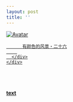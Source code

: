 ```yaml
---
layout: post
title: ''
---
```


<p class="imglist">

<div class="image-container">
  <a href="https://pic.imgdb.cn/item/5ee898962cb53f50febdd59c.jpg"  data-fancybox="images">
    <img src="https://pic.imgdb.cn/item/5ee89a052cb53f50febf4739.jpg" alt="Avatar" class="image" />
    <div class="overlay">
      <div class="text">
        
          有颜色的风景・二十六
        
      </div>
    </div>
  </a>
</div>









<a href="https://pic.imgdb.cn/item/5ee898962cb53f50febdd5a0.jpg" data-fancybox="images"><img src="" /></a>
<a href="https://pic.imgdb.cn/item/5ee898962cb53f50febdd5a5.jpg" data-fancybox="images"><img src="" /></a>
<a href="https://pic.imgdb.cn/item/5ee898962cb53f50febdd5ac.jpg" data-fancybox="images"><img src="" /></a>
<a href="https://pic.imgdb.cn/item/5ee898962cb53f50febdd5b6.jpg" data-fancybox="images"><img src="" /></a>
<a href="https://pic.imgdb.cn/item/5ee898962cb53f50febdd5bd.jpg" data-fancybox="images"><img src="" /></a>
<a href="https://pic.imgdb.cn/item/5ee898962cb53f50febdd5c2.jpg" data-fancybox="images"><img src="" /></a>
<a href="https://pic.imgdb.cn/item/5ee898962cb53f50febdd5ca.jpg" data-fancybox="images"><img src="" /></a>
<a href="https://pic.imgdb.cn/item/5ee898962cb53f50febdd5d0.jpg" data-fancybox="images"><img src="" /></a>
<a href="https://pic.imgdb.cn/item/5ee898962cb53f50febdd5d6.jpg" data-fancybox="images"><img src="" /></a>
<a href="https://pic.imgdb.cn/item/5ee898962cb53f50febdd5d8.jpg" data-fancybox="images"><img src="" /></a>
<a href="https://pic.imgdb.cn/item/5ee898962cb53f50febdd5dd.jpg" data-fancybox="images"><img src="" /></a>
<a href="https://pic.imgdb.cn/item/5ee898962cb53f50febdd5e1.jpg" data-fancybox="images"><img src="" /></a>
<a href="https://pic.imgdb.cn/item/5ee898962cb53f50febdd5e6.jpg" data-fancybox="images"><img src="" /></a>
<a href="https://pic.imgdb.cn/item/5ee898962cb53f50febdd5eb.jpg" data-fancybox="images"><img src="" /></a>
<a href="https://pic.imgdb.cn/item/5ee898962cb53f50febdd5f0.jpg" data-fancybox="images"><img src="" /></a>
<a href="https://pic.imgdb.cn/item/5ee898962cb53f50febdd5f6.jpg" data-fancybox="images"><img src="" /></a>
<a href="https://pic.imgdb.cn/item/5ee898962cb53f50febdd5f8.jpg" data-fancybox="images"><img src="" /></a>
<a href="https://pic.imgdb.cn/item/5ee898962cb53f50febdd5fd.jpg" data-fancybox="images"><img src="" /></a>
<a href="https://pic.imgdb.cn/item/5ee898962cb53f50febdd601.jpg" data-fancybox="images"><img src="" /></a>
<a href="https://pic.imgdb.cn/item/5ee898962cb53f50febdd603.jpg" data-fancybox="images"><img src="" /></a>
<a href="https://pic.imgdb.cn/item/5ee898962cb53f50febdd60b.jpg" data-fancybox="images"><img src="" /></a>
<a href="https://pic.imgdb.cn/item/5ee898962cb53f50febdd60e.jpg" data-fancybox="images"><img src="" /></a>
<a href="https://pic.imgdb.cn/item/5ee898962cb53f50febdd614.jpg" data-fancybox="images"><img src="" /></a>
<a href="https://pic.imgdb.cn/item/5ee898962cb53f50febdd617.jpg" data-fancybox="images"><img src="" /></a>
<a href="https://pic.imgdb.cn/item/5ee898962cb53f50febdd61c.jpg" data-fancybox="images"><img src="" /></a>
<a href="https://pic.imgdb.cn/item/5ee898962cb53f50febdd622.jpg" data-fancybox="images"><img src="" /></a>
<a href="https://pic.imgdb.cn/item/5ee898962cb53f50febdd62a.jpg" data-fancybox="images"><img src="" /></a>
<a href="https://pic.imgdb.cn/item/5ee898962cb53f50febdd62d.jpg" data-fancybox="images"><img src="" /></a>
<a href="https://pic.imgdb.cn/item/5ee898962cb53f50febdd634.jpg" data-fancybox="images"><img src="" /></a>
<a href="https://pic.imgdb.cn/item/5ee898ce2cb53f50febe0559.jpg" data-fancybox="images"><img src="" /></a>
<a href="https://pic.imgdb.cn/item/5ee898ce2cb53f50febe055b.jpg" data-fancybox="images"><img src="" /></a>
<a href="https://pic.imgdb.cn/item/5ee898ce2cb53f50febe055d.jpg" data-fancybox="images"><img src="" /></a>
<a href="https://pic.imgdb.cn/item/5ee898ce2cb53f50febe0560.jpg" data-fancybox="images"><img src="" /></a>
<a href="https://pic.imgdb.cn/item/5ee898ce2cb53f50febe0564.jpg" data-fancybox="images"><img src="" /></a>
<a href="https://pic.imgdb.cn/item/5ee898ce2cb53f50febe0569.jpg" data-fancybox="images"><img src="" /></a>
<a href="https://pic.imgdb.cn/item/5ee898ce2cb53f50febe056d.jpg" data-fancybox="images"><img src="" /></a>
<a href="https://pic.imgdb.cn/item/5ee898ce2cb53f50febe056f.jpg" data-fancybox="images"><img src="" /></a>
<a href="https://pic.imgdb.cn/item/5ee898ce2cb53f50febe0578.jpg" data-fancybox="images"><img src="" /></a>
<a href="https://pic.imgdb.cn/item/5ee898ce2cb53f50febe057b.jpg" data-fancybox="images"><img src="" /></a>
<a href="https://pic.imgdb.cn/item/5ee898ce2cb53f50febe0580.jpg" data-fancybox="images"><img src="" /></a>
<a href="https://pic.imgdb.cn/item/5ee898ce2cb53f50febe0585.jpg" data-fancybox="images"><img src="" /></a>
<a href="https://pic.imgdb.cn/item/5ee898ce2cb53f50febe0588.jpg" data-fancybox="images"><img src="" /></a>
<a href="https://pic.imgdb.cn/item/5ee898ce2cb53f50febe058c.jpg" data-fancybox="images"><img src="" /></a>
<a href="https://pic.imgdb.cn/item/5ee898ce2cb53f50febe0591.jpg" data-fancybox="images"><img src="" /></a>
<a href="https://pic.imgdb.cn/item/5ee898ce2cb53f50febe059a.jpg" data-fancybox="images"><img src="" /></a>
<a href="https://pic.imgdb.cn/item/5ee898ce2cb53f50febe059d.jpg" data-fancybox="images"><img src="" /></a>
<a href="https://pic.imgdb.cn/item/5ee898ce2cb53f50febe05a2.jpg" data-fancybox="images"><img src="" /></a>
<a href="https://pic.imgdb.cn/item/5ee898ce2cb53f50febe05a4.jpg" data-fancybox="images"><img src="" /></a>
<a href="https://pic.imgdb.cn/item/5ee898ce2cb53f50febe05a7.jpg" data-fancybox="images"><img src="" /></a>
<a href="https://pic.imgdb.cn/item/5ee898ce2cb53f50febe05ab.jpg" data-fancybox="images"><img src="" /></a>
<a href="https://pic.imgdb.cn/item/5ee898ce2cb53f50febe05b1.jpg" data-fancybox="images"><img src="" /></a>
<a href="https://pic.imgdb.cn/item/5ee898ce2cb53f50febe05b5.jpg" data-fancybox="images"><img src="" /></a>
<a href="https://pic.imgdb.cn/item/5ee898ce2cb53f50febe05b7.jpg" data-fancybox="images"><img src="" /></a>
<a href="https://pic.imgdb.cn/item/5ee898ce2cb53f50febe05b9.jpg" data-fancybox="images"><img src="" /></a>
<a href="https://pic.imgdb.cn/item/5ee898ce2cb53f50febe05bf.jpg" data-fancybox="images"><img src="" /></a>
<a href="https://pic.imgdb.cn/item/5ee898ce2cb53f50febe05c4.jpg" data-fancybox="images"><img src="" /></a>
<a href="https://pic.imgdb.cn/item/5ee898ce2cb53f50febe05c6.jpg" data-fancybox="images"><img src="" /></a>
<a href="https://pic.imgdb.cn/item/5ee898ce2cb53f50febe05cf.jpg" data-fancybox="images"><img src="" /></a>
<a href="https://pic.imgdb.cn/item/5ee898ce2cb53f50febe05d1.jpg" data-fancybox="images"><img src="" /></a>
<a href="https://pic.imgdb.cn/item/5ee898ff2cb53f50febe35e2.jpg" data-fancybox="images"><img src="" /></a>
<a href="https://pic.imgdb.cn/item/5ee898ff2cb53f50febe35e5.jpg" data-fancybox="images"><img src="" /></a>
<a href="https://pic.imgdb.cn/item/5ee898ff2cb53f50febe35ea.jpg" data-fancybox="images"><img src="" /></a>
<a href="https://pic.imgdb.cn/item/5ee898ff2cb53f50febe35ee.jpg" data-fancybox="images"><img src="" /></a>
<a href="https://pic.imgdb.cn/item/5ee898ff2cb53f50febe35f2.jpg" data-fancybox="images"><img src="" /></a>
<a href="https://pic.imgdb.cn/item/5ee898ff2cb53f50febe35f7.jpg" data-fancybox="images"><img src="" /></a>
<a href="https://pic.imgdb.cn/item/5ee898ff2cb53f50febe35fd.jpg" data-fancybox="images"><img src="" /></a>
<a href="https://pic.imgdb.cn/item/5ee898ff2cb53f50febe3602.jpg" data-fancybox="images"><img src="" /></a>
<a href="https://pic.imgdb.cn/item/5ee898ff2cb53f50febe3606.jpg" data-fancybox="images"><img src="" /></a>
<a href="https://pic.imgdb.cn/item/5ee898ff2cb53f50febe360a.jpg" data-fancybox="images"><img src="" /></a>
<a href="https://pic.imgdb.cn/item/5ee898ff2cb53f50febe360e.jpg" data-fancybox="images"><img src="" /></a>
<a href="https://pic.imgdb.cn/item/5ee898ff2cb53f50febe3613.jpg" data-fancybox="images"><img src="" /></a>
<a href="https://pic.imgdb.cn/item/5ee898ff2cb53f50febe3616.jpg" data-fancybox="images"><img src="" /></a>
<a href="https://pic.imgdb.cn/item/5ee898ff2cb53f50febe3619.jpg" data-fancybox="images"><img src="" /></a>
<a href="https://pic.imgdb.cn/item/5ee898ff2cb53f50febe361d.jpg" data-fancybox="images"><img src="" /></a>
<a href="https://pic.imgdb.cn/item/5ee898ff2cb53f50febe3621.jpg" data-fancybox="images"><img src="" /></a>
<a href="https://pic.imgdb.cn/item/5ee898ff2cb53f50febe3623.jpg" data-fancybox="images"><img src="" /></a>
<a href="https://pic.imgdb.cn/item/5ee898ff2cb53f50febe3626.jpg" data-fancybox="images"><img src="" /></a>
<a href="https://pic.imgdb.cn/item/5ee898ff2cb53f50febe362b.jpg" data-fancybox="images"><img src="" /></a>
<a href="https://pic.imgdb.cn/item/5ee898ff2cb53f50febe362d.jpg" data-fancybox="images"><img src="" /></a>
<a href="https://pic.imgdb.cn/item/5ee898ff2cb53f50febe3632.jpg" data-fancybox="images"><img src="" /></a>
<a href="https://pic.imgdb.cn/item/5ee898ff2cb53f50febe3635.jpg" data-fancybox="images"><img src="" /></a>
<a href="https://pic.imgdb.cn/item/5ee898ff2cb53f50febe3639.jpg" data-fancybox="images"><img src="" /></a>
<a href="https://pic.imgdb.cn/item/5ee898ff2cb53f50febe363c.jpg" data-fancybox="images"><img src="" /></a>
<a href="https://pic.imgdb.cn/item/5ee898ff2cb53f50febe363f.jpg" data-fancybox="images"><img src="" /></a>
<a href="https://pic.imgdb.cn/item/5ee898ff2cb53f50febe3642.jpg" data-fancybox="images"><img src="" /></a>
<a href="https://pic.imgdb.cn/item/5ee898ff2cb53f50febe3647.jpg" data-fancybox="images"><img src="" /></a>
<a href="https://pic.imgdb.cn/item/5ee898ff2cb53f50febe364a.jpg" data-fancybox="images"><img src="" /></a>
<a href="https://pic.imgdb.cn/item/5ee898ff2cb53f50febe364c.jpg" data-fancybox="images"><img src="" /></a>
<a href="https://pic.imgdb.cn/item/5ee898ff2cb53f50febe3656.jpg" data-fancybox="images"><img src="" /></a>
<a href="https://pic.imgdb.cn/item/5ee8993d2cb53f50febe778a.jpg" data-fancybox="images"><img src="" /></a>
<a href="https://pic.imgdb.cn/item/5ee8993d2cb53f50febe778c.jpg" data-fancybox="images"><img src="" /></a>
<a href="https://pic.imgdb.cn/item/5ee8993d2cb53f50febe7790.jpg" data-fancybox="images"><img src="" /></a>
<a href="https://pic.imgdb.cn/item/5ee8993d2cb53f50febe7793.jpg" data-fancybox="images"><img src="" /></a>
<a href="https://pic.imgdb.cn/item/5ee8993d2cb53f50febe7797.jpg" data-fancybox="images"><img src="" /></a>
<a href="https://pic.imgdb.cn/item/5ee8993d2cb53f50febe779a.jpg" data-fancybox="images"><img src="" /></a>
<a href="https://pic.imgdb.cn/item/5ee8993d2cb53f50febe779d.jpg" data-fancybox="images"><img src="" /></a>
<a href="https://pic.imgdb.cn/item/5ee8993d2cb53f50febe77a3.jpg" data-fancybox="images"><img src="" /></a>
<a href="https://pic.imgdb.cn/item/5ee8993d2cb53f50febe77a6.jpg" data-fancybox="images"><img src="" /></a>
<a href="https://pic.imgdb.cn/item/5ee8993d2cb53f50febe77a8.jpg" data-fancybox="images"><img src="" /></a>
<a href="https://pic.imgdb.cn/item/5ee8993d2cb53f50febe77aa.jpg" data-fancybox="images"><img src="" /></a>
<a href="https://pic.imgdb.cn/item/5ee8993d2cb53f50febe77ad.jpg" data-fancybox="images"><img src="" /></a>
<a href="https://pic.imgdb.cn/item/5ee8993d2cb53f50febe77b2.jpg" data-fancybox="images"><img src="" /></a>
<a href="https://pic.imgdb.cn/item/5ee8993d2cb53f50febe77b5.jpg" data-fancybox="images"><img src="" /></a>
<a href="https://pic.imgdb.cn/item/5ee8993d2cb53f50febe77b9.jpg" data-fancybox="images"><img src="" /></a>
<a href="https://pic.imgdb.cn/item/5ee8993d2cb53f50febe77bf.jpg" data-fancybox="images"><img src="" /></a>
<a href="https://pic.imgdb.cn/item/5ee8993d2cb53f50febe77c2.jpg" data-fancybox="images"><img src="" /></a>
<a href="https://pic.imgdb.cn/item/5ee8993d2cb53f50febe77c6.jpg" data-fancybox="images"><img src="" /></a>
<a href="https://pic.imgdb.cn/item/5ee8993d2cb53f50febe77c9.jpg" data-fancybox="images"><img src="" /></a>
<a href="https://pic.imgdb.cn/item/5ee8993d2cb53f50febe77cc.jpg" data-fancybox="images"><img src="" /></a>
<a href="https://pic.imgdb.cn/item/5ee8993d2cb53f50febe77cf.jpg" data-fancybox="images"><img src="" /></a>
<a href="https://pic.imgdb.cn/item/5ee8993d2cb53f50febe77d3.jpg" data-fancybox="images"><img src="" /></a>
<a href="https://pic.imgdb.cn/item/5ee8993d2cb53f50febe77d5.jpg" data-fancybox="images"><img src="" /></a>
<a href="https://pic.imgdb.cn/item/5ee8993d2cb53f50febe77d9.jpg" data-fancybox="images"><img src="" /></a>
<a href="https://pic.imgdb.cn/item/5ee8993d2cb53f50febe77db.jpg" data-fancybox="images"><img src="" /></a>
<a href="https://pic.imgdb.cn/item/5ee8993d2cb53f50febe77de.jpg" data-fancybox="images"><img src="" /></a>
<a href="https://pic.imgdb.cn/item/5ee8993d2cb53f50febe77e3.jpg" data-fancybox="images"><img src="" /></a>
<a href="https://pic.imgdb.cn/item/5ee8993d2cb53f50febe77e9.jpg" data-fancybox="images"><img src="" /></a>
<a href="https://pic.imgdb.cn/item/5ee8993d2cb53f50febe77ef.jpg" data-fancybox="images"><img src="" /></a>
<a href="https://pic.imgdb.cn/item/5ee8993d2cb53f50febe77f1.jpg" data-fancybox="images"><img src="" /></a>
<a href="https://pic.imgdb.cn/item/5ee8996c2cb53f50febea65c.jpg" data-fancybox="images"><img src="" /></a>
<a href="https://pic.imgdb.cn/item/5ee8996c2cb53f50febea662.jpg" data-fancybox="images"><img src="" /></a>
<a href="https://pic.imgdb.cn/item/5ee8996c2cb53f50febea664.jpg" data-fancybox="images"><img src="" /></a>
<a href="https://pic.imgdb.cn/item/5ee8996c2cb53f50febea669.jpg" data-fancybox="images"><img src="" /></a>
<a href="https://pic.imgdb.cn/item/5ee8996c2cb53f50febea66e.jpg" data-fancybox="images"><img src="" /></a>
<a href="https://pic.imgdb.cn/item/5ee8996c2cb53f50febea673.jpg" data-fancybox="images"><img src="" /></a>
<a href="https://pic.imgdb.cn/item/5ee8996c2cb53f50febea677.jpg" data-fancybox="images"><img src="" /></a>
<a href="https://pic.imgdb.cn/item/5ee8996c2cb53f50febea67b.jpg" data-fancybox="images"><img src="" /></a>
<a href="https://pic.imgdb.cn/item/5ee8996c2cb53f50febea67d.jpg" data-fancybox="images"><img src="" /></a>
<a href="https://pic.imgdb.cn/item/5ee8996c2cb53f50febea681.jpg" data-fancybox="images"><img src="" /></a>
<a href="https://pic.imgdb.cn/item/5ee8996c2cb53f50febea688.jpg" data-fancybox="images"><img src="" /></a>
<a href="https://pic.imgdb.cn/item/5ee8996c2cb53f50febea68b.jpg" data-fancybox="images"><img src="" /></a>
<a href="https://pic.imgdb.cn/item/5ee8996c2cb53f50febea68e.jpg" data-fancybox="images"><img src="" /></a>
<a href="https://pic.imgdb.cn/item/5ee8996c2cb53f50febea6b0.jpg" data-fancybox="images"><img src="" /></a>
<a href="https://pic.imgdb.cn/item/5ee8996c2cb53f50febea6b4.jpg" data-fancybox="images"><img src="" /></a>
<a href="https://pic.imgdb.cn/item/5ee8996c2cb53f50febea6b8.jpg" data-fancybox="images"><img src="" /></a>
<a href="https://pic.imgdb.cn/item/5ee8996c2cb53f50febea6bb.jpg" data-fancybox="images"><img src="" /></a>
<a href="https://pic.imgdb.cn/item/5ee8996c2cb53f50febea6bf.jpg" data-fancybox="images"><img src="" /></a>
<a href="https://pic.imgdb.cn/item/5ee8996c2cb53f50febea6c2.jpg" data-fancybox="images"><img src="" /></a>
<a href="https://pic.imgdb.cn/item/5ee8996c2cb53f50febea6c7.jpg" data-fancybox="images"><img src="" /></a>
<a href="https://pic.imgdb.cn/item/5ee8996c2cb53f50febea6c9.jpg" data-fancybox="images"><img src="" /></a>
<a href="https://pic.imgdb.cn/item/5ee8996c2cb53f50febea6d1.jpg" data-fancybox="images"><img src="" /></a>
<a href="https://pic.imgdb.cn/item/5ee8996d2cb53f50febea6d5.jpg" data-fancybox="images"><img src="" /></a>
<a href="https://pic.imgdb.cn/item/5ee8996d2cb53f50febea6d8.jpg" data-fancybox="images"><img src="" /></a>
<a href="https://pic.imgdb.cn/item/5ee8996d2cb53f50febea6da.jpg" data-fancybox="images"><img src="" /></a>
<a href="https://pic.imgdb.cn/item/5ee8996d2cb53f50febea6dd.jpg" data-fancybox="images"><img src="" /></a>
<a href="https://pic.imgdb.cn/item/5ee8996d2cb53f50febea6e2.jpg" data-fancybox="images"><img src="" /></a>
<a href="https://pic.imgdb.cn/item/5ee8996d2cb53f50febea6e5.jpg" data-fancybox="images"><img src="" /></a>
<a href="https://pic.imgdb.cn/item/5ee8996d2cb53f50febea6e8.jpg" data-fancybox="images"><img src="" /></a>
<a href="https://pic.imgdb.cn/item/5ee8996d2cb53f50febea6ec.jpg" data-fancybox="images"><img src="" /></a>
<a href="https://pic.imgdb.cn/item/5ee899a32cb53f50febedf10.jpg" data-fancybox="images"><img src="" /></a>
<a href="https://pic.imgdb.cn/item/5ee899a32cb53f50febedf14.jpg" data-fancybox="images"><img src="" /></a>
<a href="https://pic.imgdb.cn/item/5ee899a32cb53f50febedf19.jpg" data-fancybox="images"><img src="" /></a>
<a href="https://pic.imgdb.cn/item/5ee899a32cb53f50febedf1b.jpg" data-fancybox="images"><img src="" /></a>
<a href="https://pic.imgdb.cn/item/5ee899a32cb53f50febedf1e.jpg" data-fancybox="images"><img src="" /></a>
<a href="https://pic.imgdb.cn/item/5ee899a32cb53f50febedf25.jpg" data-fancybox="images"><img src="" /></a>
<a href="https://pic.imgdb.cn/item/5ee899a32cb53f50febedf28.jpg" data-fancybox="images"><img src="" /></a>
<a href="https://pic.imgdb.cn/item/5ee899a32cb53f50febedf2a.jpg" data-fancybox="images"><img src="" /></a>
<a href="https://pic.imgdb.cn/item/5ee899a32cb53f50febedf2e.jpg" data-fancybox="images"><img src="" /></a>
<a href="https://pic.imgdb.cn/item/5ee899a32cb53f50febedf34.jpg" data-fancybox="images"><img src="" /></a>
<a href="https://pic.imgdb.cn/item/5ee899a32cb53f50febedf38.jpg" data-fancybox="images"><img src="" /></a>
<a href="https://pic.imgdb.cn/item/5ee899a32cb53f50febedf3d.jpg" data-fancybox="images"><img src="" /></a>
<a href="https://pic.imgdb.cn/item/5ee899a32cb53f50febedf40.jpg" data-fancybox="images"><img src="" /></a>
<a href="https://pic.imgdb.cn/item/5ee899a32cb53f50febedf47.jpg" data-fancybox="images"><img src="" /></a>
<a href="https://pic.imgdb.cn/item/5ee899a32cb53f50febedf49.jpg" data-fancybox="images"><img src="" /></a>
<a href="https://pic.imgdb.cn/item/5ee899a32cb53f50febedf4b.jpg" data-fancybox="images"><img src="" /></a>
<a href="https://pic.imgdb.cn/item/5ee899a32cb53f50febedf4f.jpg" data-fancybox="images"><img src="" /></a>
<a href="https://pic.imgdb.cn/item/5ee899a32cb53f50febedf54.jpg" data-fancybox="images"><img src="" /></a>
<a href="https://pic.imgdb.cn/item/5ee899a32cb53f50febedf58.jpg" data-fancybox="images"><img src="" /></a>
<a href="https://pic.imgdb.cn/item/5ee899a32cb53f50febedf5b.jpg" data-fancybox="images"><img src="" /></a>
<a href="https://pic.imgdb.cn/item/5ee899a32cb53f50febedf60.jpg" data-fancybox="images"><img src="" /></a>
<a href="https://pic.imgdb.cn/item/5ee899a32cb53f50febedf63.jpg" data-fancybox="images"><img src="" /></a>
<a href="https://pic.imgdb.cn/item/5ee899a32cb53f50febedf66.jpg" data-fancybox="images"><img src="" /></a>
<a href="https://pic.imgdb.cn/item/5ee899a32cb53f50febedf6a.jpg" data-fancybox="images"><img src="" /></a>
<a href="https://pic.imgdb.cn/item/5ee899a32cb53f50febedf75.jpg" data-fancybox="images"><img src="" /></a>
<a href="https://pic.imgdb.cn/item/5ee899a32cb53f50febedf7a.jpg" data-fancybox="images"><img src="" /></a>
<a href="https://pic.imgdb.cn/item/5ee899a32cb53f50febedf7f.jpg" data-fancybox="images"><img src="" /></a>
<a href="https://pic.imgdb.cn/item/5ee899a32cb53f50febedf81.jpg" data-fancybox="images"><img src="" /></a>
<a href="https://pic.imgdb.cn/item/5ee899a32cb53f50febedf85.jpg" data-fancybox="images"><img src="" /></a>
<a href="https://pic.imgdb.cn/item/5ee899a32cb53f50febedf89.jpg" data-fancybox="images"><img src="" /></a>
<a href="https://pic.imgdb.cn/item/5ee899db2cb53f50febf1aa2.jpg" data-fancybox="images"><img src="" /></a>
<a href="https://pic.imgdb.cn/item/5ee899db2cb53f50febf1aa5.jpg" data-fancybox="images"><img src="" /></a>
<a href="https://pic.imgdb.cn/item/5ee899db2cb53f50febf1aa8.jpg" data-fancybox="images"><img src="" /></a>
<a href="https://pic.imgdb.cn/item/5ee899db2cb53f50febf1aab.jpg" data-fancybox="images"><img src="" /></a>
<a href="https://pic.imgdb.cn/item/5ee899db2cb53f50febf1aae.jpg" data-fancybox="images"><img src="" /></a>
<a href="https://pic.imgdb.cn/item/5ee899db2cb53f50febf1ab6.jpg" data-fancybox="images"><img src="" /></a>
<a href="https://pic.imgdb.cn/item/5ee899db2cb53f50febf1aba.jpg" data-fancybox="images"><img src="" /></a>
<a href="https://pic.imgdb.cn/item/5ee899db2cb53f50febf1abd.jpg" data-fancybox="images"><img src="" /></a>
<a href="https://pic.imgdb.cn/item/5ee899db2cb53f50febf1ac3.jpg" data-fancybox="images"><img src="" /></a>
<a href="https://pic.imgdb.cn/item/5ee899db2cb53f50febf1ac6.jpg" data-fancybox="images"><img src="" /></a>
<a href="https://pic.imgdb.cn/item/5ee899db2cb53f50febf1ace.jpg" data-fancybox="images"><img src="" /></a>
<a href="https://pic.imgdb.cn/item/5ee899db2cb53f50febf1ad2.jpg" data-fancybox="images"><img src="" /></a>
<a href="https://pic.imgdb.cn/item/5ee899db2cb53f50febf1ad6.jpg" data-fancybox="images"><img src="" /></a>
<a href="https://pic.imgdb.cn/item/5ee899db2cb53f50febf1adb.jpg" data-fancybox="images"><img src="" /></a>
<a href="https://pic.imgdb.cn/item/5ee899db2cb53f50febf1ade.jpg" data-fancybox="images"><img src="" /></a>
<a href="https://pic.imgdb.cn/item/5ee899db2cb53f50febf1ae5.jpg" data-fancybox="images"><img src="" /></a>
<a href="https://pic.imgdb.cn/item/5ee899db2cb53f50febf1ae8.jpg" data-fancybox="images"><img src="" /></a>
<a href="https://pic.imgdb.cn/item/5ee899db2cb53f50febf1aeb.jpg" data-fancybox="images"><img src="" /></a>
<a href="https://pic.imgdb.cn/item/5ee899db2cb53f50febf1aee.jpg" data-fancybox="images"><img src="" /></a>
<a href="https://pic.imgdb.cn/item/5ee899db2cb53f50febf1af1.jpg" data-fancybox="images"><img src="" /></a>
<a href="https://pic.imgdb.cn/item/5ee899db2cb53f50febf1af7.jpg" data-fancybox="images"><img src="" /></a>
<a href="https://pic.imgdb.cn/item/5ee899db2cb53f50febf1afd.jpg" data-fancybox="images"><img src="" /></a>
<a href="https://pic.imgdb.cn/item/5ee899db2cb53f50febf1b02.jpg" data-fancybox="images"><img src="" /></a>
<a href="https://pic.imgdb.cn/item/5ee899db2cb53f50febf1b07.jpg" data-fancybox="images"><img src="" /></a>
<a href="https://pic.imgdb.cn/item/5ee899db2cb53f50febf1b09.jpg" data-fancybox="images"><img src="" /></a>
<a href="https://pic.imgdb.cn/item/5ee899db2cb53f50febf1b0c.jpg" data-fancybox="images"><img src="" /></a>
<a href="https://pic.imgdb.cn/item/5ee899db2cb53f50febf1b0f.jpg" data-fancybox="images"><img src="" /></a>
<a href="https://pic.imgdb.cn/item/5ee899db2cb53f50febf1b12.jpg" data-fancybox="images"><img src="" /></a>
<a href="https://pic.imgdb.cn/item/5ee899db2cb53f50febf1b15.jpg" data-fancybox="images"><img src="" /></a>
<a href="https://pic.imgdb.cn/item/5ee899db2cb53f50febf1b19.jpg" data-fancybox="images"><img src="" /></a>
<a href="https://pic.imgdb.cn/item/5ee89a052cb53f50febf4721.jpg" data-fancybox="images"><img src="" /></a>
<a href="https://pic.imgdb.cn/item/5ee89a052cb53f50febf4724.jpg" data-fancybox="images"><img src="" /></a>
<a href="https://pic.imgdb.cn/item/5ee89a052cb53f50febf4727.jpg" data-fancybox="images"><img src="" /></a>
<a href="https://pic.imgdb.cn/item/5ee89a052cb53f50febf4729.jpg" data-fancybox="images"><img src="" /></a>
<a href="https://pic.imgdb.cn/item/5ee89a052cb53f50febf472e.jpg" data-fancybox="images"><img src="" /></a>
<a href="https://pic.imgdb.cn/item/5ee89a052cb53f50febf4731.jpg" data-fancybox="images"><img src="" /></a>
<a href="https://pic.imgdb.cn/item/5ee89a052cb53f50febf4733.jpg" data-fancybox="images"><img src="" /></a>
<a href="https://pic.imgdb.cn/item/5ee89a052cb53f50febf4737.jpg" data-fancybox="images"><img src="" /></a>
<a href="https://pic.imgdb.cn/item/5ee89a052cb53f50febf4739.jpg" data-fancybox="images"><img src="" /></a>
<a href="https://pic.imgdb.cn/item/5ee89a052cb53f50febf473c.jpg" data-fancybox="images"><img src="" /></a>
<a href="https://pic.imgdb.cn/item/5ee89a052cb53f50febf473f.jpg" data-fancybox="images"><img src="" /></a>
<a href="https://pic.imgdb.cn/item/5ee89a052cb53f50febf4741.jpg" data-fancybox="images"><img src="" /></a>
<a href="https://pic.imgdb.cn/item/5ee89a052cb53f50febf4744.jpg" data-fancybox="images"><img src="" /></a>
<a href="https://pic.imgdb.cn/item/5ee89a052cb53f50febf4746.jpg" data-fancybox="images"><img src="" /></a>
<a href="https://pic.imgdb.cn/item/5ee89a052cb53f50febf4748.jpg" data-fancybox="images"><img src="" /></a>
<a href="https://pic.imgdb.cn/item/5ee89a052cb53f50febf474b.jpg" data-fancybox="images"><img src="" /></a>
<a href="https://pic.imgdb.cn/item/5ee89a052cb53f50febf474e.jpg" data-fancybox="images"><img src="" /></a>
<a href="https://pic.imgdb.cn/item/5ee89a052cb53f50febf4750.jpg" data-fancybox="images"><img src="" /></a>
<a href="https://pic.imgdb.cn/item/5ee89a052cb53f50febf4753.jpg" data-fancybox="images"><img src="" /></a>
<a href="https://pic.imgdb.cn/item/5ee89a052cb53f50febf4755.jpg" data-fancybox="images"><img src="" /></a>

</p>


#### [text](https://cxcxcx.cx/works/0053a.html)
